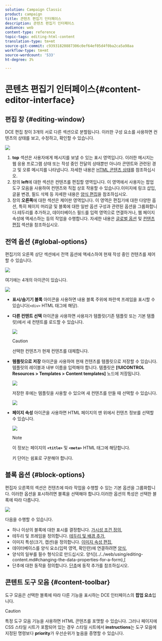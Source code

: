 ```yaml
---
solution: Campaign Classic
product: campaign
title: 콘텐츠 편집기 인터페이스
description: 콘텐츠 편집기 인터페이스
audience: web
content-type: reference
topic-tags: editing-html-content
translation-type: tm+mt
source-git-commit: c93931820887306c0ef64ef05d4f0ba2ca5a98aa
workflow-type: tm+mt
source-wordcount: '533'
ht-degree: 3%

---
```



# 콘텐츠 편집기 인터페이스{#content-editor-interface}

## 편집 창 {#editing-window}

DCE 편집 창이 3개의 서로 다른 섹션으로 분할됩니다. 이러한 구성 요소를 사용하면 컨텐츠의 상태를 보고, 수정하고, 확인할 수 있습니다.

![](assets/dce_decoupe_window_nb.png)

1. **top** 섹션은 사용자에게 메시지를 보낼 수 있는 표시 영역입니다. 이러한 메시지는 웹 응용 프로그램 상태 또는 작성 중인 전달의 상태뿐만 아니라 콘텐트와 관련된 경고 및 오류 메시지를 나타냅니다. 자세한 내용은 [HTML 콘텐츠 상태](../../web/using/content-editing-best-practices.md#html-content-statuses)를 참조하십시오.
1. 창의 **left**&#x200B;에 대한 섹션은 컨텐츠를 편집할 영역입니다. 이 영역에서 사용자는 팝업 도구 모음을 사용하여 컨텐츠와 직접 상호 작용할 수 있습니다.이미지에 링크 삽입, 글꼴 변경, 필드 삭제 등 자세한 내용은 [양식 편집](../../web/using/editing-content.md#editing-forms)을 참조하십시오.
1. 창의 **오른쪽**&#x200B;에 대한 섹션은 제어판 영역입니다. 이 영역은 편집기에 대한 다양한 옵션, 특히 페이지 머리글 및 블록에 대한 일반 옵션 구성과 관련된 옵션을 그룹화합니다.테두리를 추가하고, 데이터베이스 필드를 입력 영역으로 연결하거나, 웹 페이지 속성에 액세스하는 등의 작업을 수행합니다. 자세한 내용은 [글로벌 옵션](#global-options) 및 [컨텐츠 편집](../../web/using/editing-content.md) 섹션을 참조하십시오.

## 전역 옵션 {#global-options}

편집기의 오른쪽 상단 섹션에서 전역 옵션에 액세스하여 현재 작성 중인 컨텐츠를 제어할 수 있습니다.

![](assets/dce_global_options.png)

여기에는 4개의 아이콘이 있습니다.

![](assets/dce_icons_sidebar.png)

* **표시/숨기기 블록** 아이콘을 사용하면 내용 블록 주위에 파란색 프레임을 표시할 수 있습니다(`<div>` HTML 태그에 해당).

* **다른 컨텐트 선택** 아이콘을 사용하면 사용자가 템플릿(기존 템플릿 또는 기본 템플릿)에서 새 컨텐트를 로드할 수 있습니다.

   ![](assets/dce_popup_templatechoice.png)

   >[!CAUTION]
   >
   >선택한 컨텐츠가 현재 컨텐츠를 대체합니다.

* **템플릿으로 저장** 아이콘을 사용하여 현재 컨텐츠를 템플릿으로 저장할 수 있습니다. 템플릿의 레이블과 내부 이름을 입력해야 합니다. 템플릿은 **[!UICONTROL Resources > Templates > Content templates]** 노드에 저장됩니다.

   ![](assets/dce_popup_savetemplate.png)

   저장한 후에는 템플릿을 사용할 수 있으며 새 컨텐츠를 만들 때 선택할 수 있습니다.

   ![](assets/dce_create_fromtemplate.png)

* **페이지 속성** 아이콘을 사용하면 HTML 페이지의 맨 위에서 컨텐츠 정보를 선택할 수 있습니다.

   ![](assets/dce_popup_headerhtml.png)

   >[!NOTE]
   >
   >이 정보는 페이지의 **`<title>`** 및 **`<meta>`** HTML 태그에 해당합니다.
   >
   >키 단어는 쉼표로 구분해야 합니다.

## 블록 옵션 {#block-options}

편집자 오른쪽의 섹션은 컨텐츠에 따라 작업을 수행할 수 있는 기본 옵션을 그룹화합니다. 이러한 옵션을 표시하려면 블록을 선택해야 합니다.이러한 옵션의 특성은 선택한 블록에 따라 다릅니다.

![](assets/dce_right_section.png)

다음을 수행할 수 있습니다.

* 하나 이상의 블록에 대한 표시를 결정합니다. [가시성 조건 정의](../../web/using/editing-content.md#defining-a-visibility-condition),
* 테두리 및 프레임을 정의합니다. [테두리 및 배경 추가](../../web/using/editing-content.md#adding-a-border-and-background),
* 이미지 특성(크기, 캡션)을 정의합니다. [이미지 속성 편집](../../web/using/editing-content.md#editing-image-properties),
* 데이터베이스를 양식 요소(입력 영역, 확인란)에 연결하려면 [양식](../../web/using/editing-content.md#changing-the-data-properties-for-a-form),
* 양식의 일부를 필수 형식으로 만드십시오. 양식](../../web/using/editing-content.md#changing-the-data-properties-for-a-form),[
* 단추에 대한 동작을 정의합니다. [단추](../../web/using/editing-content.md#adding-an-action-to-a-button)에 동작 추가를 참조하십시오.

## 콘텐트 도구 모음 {#content-toolbar}

도구 모음은 선택한 블록에 따라 다른 기능을 표시하는 DCE 인터페이스의 **팝업 요소**&#x200B;입니다.

>[!CAUTION]
>
>특정 도구 모음 기능을 사용하면 HTML 콘텐츠를 포맷할 수 있습니다. 그러나 페이지에 CSS 스타일 시트가 포함되어 있는 경우 스타일 시트에서 **instructions**&#x200B;는 도구 모음에 지정된 명령보다 **priority**&#x200B;가 우선순위가 높음을 증명할 수 있습니다.

